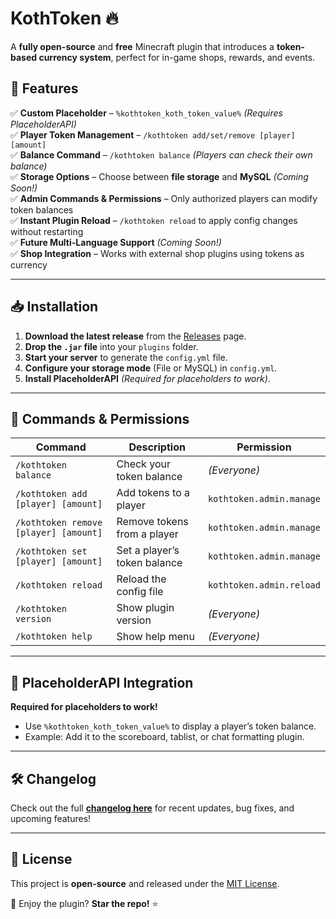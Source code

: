# KothToken 🔥  
A **fully open-source** and **free** Minecraft plugin that introduces a **token-based currency system**, perfect for in-game shops, rewards, and events.  

## 📌 Features  
✅ **Custom Placeholder** – `%kothtoken_koth_token_value%` *(Requires PlaceholderAPI)*  
✅ **Player Token Management** – `/kothtoken add/set/remove [player] [amount]`  
✅ **Balance Command** – `/kothtoken balance` *(Players can check their own balance)*  
✅ **Storage Options** – Choose between **file storage** and **MySQL** *(Coming Soon!)*  
✅ **Admin Commands & Permissions** – Only authorized players can modify token balances  
✅ **Instant Plugin Reload** – `/kothtoken reload` to apply config changes without restarting  
✅ **Future Multi-Language Support** *(Coming Soon!)*  
✅ **Shop Integration** – Works with external shop plugins using tokens as currency  

---

## 📥 Installation  
1. **Download the latest release** from the [Releases](https://github.com/Balazs122/KothToken/releases) page.  
2. **Drop the `.jar` file** into your `plugins` folder.  
3. **Start your server** to generate the `config.yml` file.  
4. **Configure your storage mode** (File or MySQL) in `config.yml`.  
5. **Install PlaceholderAPI** *(Required for placeholders to work)*.  

---

## 🔧 Commands & Permissions  
| Command | Description | Permission |
|---------|------------|------------|
| `/kothtoken balance` | Check your token balance | *(Everyone)* |
| `/kothtoken add [player] [amount]` | Add tokens to a player | `kothtoken.admin.manage` |
| `/kothtoken remove [player] [amount]` | Remove tokens from a player | `kothtoken.admin.manage` |
| `/kothtoken set [player] [amount]` | Set a player’s token balance | `kothtoken.admin.manage` |
| `/kothtoken reload` | Reload the config file | `kothtoken.admin.reload` |
| `/kothtoken version` | Show plugin version | *(Everyone)* |
| `/kothtoken help` | Show help menu | *(Everyone)* |

---

## 📢 PlaceholderAPI Integration  
**Required for placeholders to work!**  
- Use `%kothtoken_koth_token_value%` to display a player’s token balance.  
- Example: Add it to the scoreboard, tablist, or chat formatting plugin.  

---

## 🛠️ Changelog  
Check out the full **[changelog here](https://github.com/Balazs122/KothToken/blob/master/CHANGELOG.md)** for recent updates, bug fixes, and upcoming features!  

---

## 📜 License  
This project is **open-source** and released under the [MIT License](LICENSE).  

🚀 Enjoy the plugin? **Star the repo!** ⭐  
